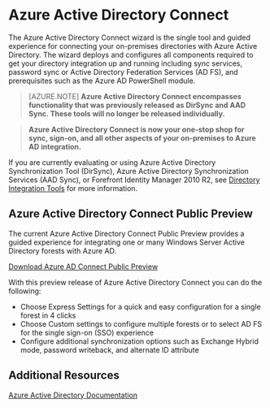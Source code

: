 <properties pageTitle="Azure Active Directory Connect" description="The Azure Active Directory Connect wizard is the single tool and guided experience for connecting your on-premises Windows Server Active Directory with Azure Active Directory" services="active-directory" documentationCenter="" authors="gabag" manager="terrylan" editor="" />

<tags ms.service="active-directory" ms.workload="identity" ms.tgt_pltfrm="na" ms.devlang="na" ms.topic="article" ms.date="01/26/2015" ms.author="gabag" />

<h1 id="vnettut1">Azure Active Directory Connect</h1>

The Azure Active Directory Connect wizard is the single tool and guided experience for connecting your on-premises directories with Azure Active Directory.  The wizard deploys and configures all components required to get your directory integration up and running including sync services, password sync or Active Directory  Federation Services (AD FS), and prerequisites such as the Azure AD PowerShell module.

>[AZURE.NOTE] **Azure Active Directory Connect encompasses functionality that was previously released as DirSync and AAD Sync. These tools will no longer be released individually.** 

> **Azure Active Directory Connect is now your one-stop shop for sync, sign-on, and all other aspects of your on-premises to Azure AD integration.**

If you are currently evaluating or using Azure Active Directory Synchronization Tool (DirSync), Azure Active Directory Synchronization Services (AAD Sync), or Forefront Identity Manager 2010 R2, see [Directory Integration Tools](http://msdn.microsoft.com/library/azure/dn757582.aspx "Directory Integration Tools") for more information.


##  Azure Active Directory Connect Public Preview 

The current Azure Active Directory Connect Public Preview provides a guided experience for integrating one or many Windows Server Active Directory forests with Azure AD. 

[Download Azure AD Connect Public Preview](http://connect.microsoft.com/site1164/program8612 "Azure Active Directory Connect") 

With this preview release of Azure Active Directory Connect you can do the following: 

- Choose Express Settings for a quick and easy configuration for a single forest in 4 clicks
- Choose Custom settings to configure multiple forests or to select AD FS for the single sign-on (SSO) experience
- Configure additional synchronization options such as Exchange Hybrid mode, password writeback, and alternate ID attribute

##  Additional Resources
[Azure Active Directory Documentation](http://azure.microsoft.com/documentation/services/active-directory/)

